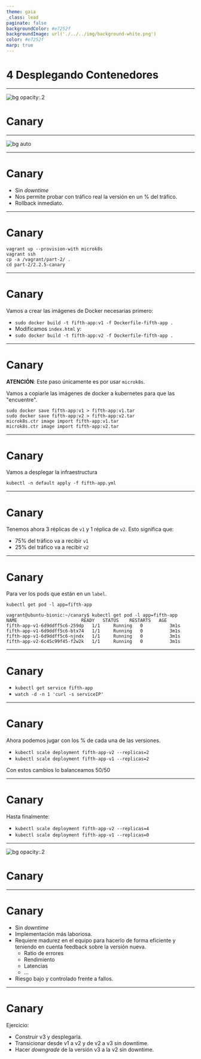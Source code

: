 ```yaml
---
theme: gaia
_class: lead
paginate: false
backgroundColor: #e7252f
backgroundImage: url('./../../img/background-white.png')
color: #e7252f
marp: true
---
```

<!-- _backgroundImage: url('./../../img/background-red.png') -->
<!-- _color: white -->

# 4 Desplegando Contenedores

---
![bg opacity:.2](https://media1.tenor.com/images/6c558a6366d2967e6de4ad294c3c4b7f/tenor.gif)
# Canary

---
![bg auto](https://www.tigera.io/wp-content/uploads/2018/12/canary-deployment-74d9ceb259a7b87beb0b5fc3af0e3788-e9535-1.png)

---
# Canary

- Sin _downtime_
- Nos permite probar con tráfico real la versión en un % del tráfico.
- Rollback inmediato.

---
# Canary

```
vagrant up --provision-with microk8s
vagrant ssh
cp -a /vagrant/part-2/ .
cd part-2/2.2.5-canary
```

---
# Canary

Vamos a crear las imágenes de Docker necesarias primero:

- `sudo docker build -t fifth-app:v1 -f Dockerfile-fifth-app .`
- Modificamos `index.html` y:
- `sudo docker build -t fifth-app:v2 -f Dockerfile-fifth-app .`

---
# Canary

**ATENCIÓN**: Este paso únicamente es por usar `microk8s`.

Vamos a copiarle las imágenes de docker a kubernetes para que las "encuentre".

```
sudo docker save fifth-app:v1 > fifth-app:v1.tar
sudo docker save fifth-app:v2 > fifth-app:v2.tar
microk8s.ctr image import fifth-app:v1.tar
microk8s.ctr image import fifth-app:v2.tar
```

---
# Canary

Vamos a desplegar la infraestructura

`kubectl -n default apply -f fifth-app.yml`

---

# Canary

Tenemos ahora 3 réplicas de `v1` y 1 réplica de `v2`. Esto significa que:
- 75% del tráfico va a recibir `v1`
- 25% del tráfico va a recibir `v2`

---
# Canary

Para ver los pods que están en un `label`.

`kubectl get pod -l app=fifth-app`

```
vagrant@ubuntu-bionic:~/canary$ kubectl get pod -l app=fifth-app
NAME                        READY   STATUS    RESTARTS   AGE
fifth-app-v1-6d9ddff5c6-259dp   1/1     Running   0          3m1s
fifth-app-v1-6d9ddff5c6-btx74   1/1     Running   0          3m1s
fifth-app-v1-6d9ddff5c6-njndx   1/1     Running   0          3m1s
fifth-app-v2-6c45c99f45-f2w2k   1/1     Running   0          3m1s
```

---
# Canary
- `kubectl get service fifth-app`
- `watch -d -n 1 'curl -s serviceIP'`

---
# Canary

Ahora podemos jugar con los % de cada una de las versiones.

- `kubectl scale deployment fifth-app-v2 --replicas=2`
- `kubectl scale deployment fifth-app-v1 --replicas=2`

Con estos cambios lo balanceamos 50/50

---
# Canary

Hasta finalmente:

- `kubectl scale deployment fifth-app-v2 --replicas=4`
- `kubectl scale deployment fifth-app-v1 --replicas=0`

---
![bg opacity:.2](https://imagenes.20minutos.es/files/image_656_370/uploads/imagenes/2019/05/21/957237.jpg)
# Canary

---
# Canary
- Sin _downtime_
- Implementación más laboriosa.
- Requiere madurez en el equipo para hacerlo de forma eficiente y teniendo en cuenta feedback sobre la versión nueva.
    - Ratio de errores
    - Rendimiento
    - Latencias
    - ...
- Riesgo bajo y controlado frente a fallos.

---
# Canary

Ejercicio:

- Construir v3 y desplegarla.
- Transicionar desde v1 a v2 y de v2 a v3 sin downtime.
- Hacer _downgrade_ de la versión v3 a la v2 sin downtime.
